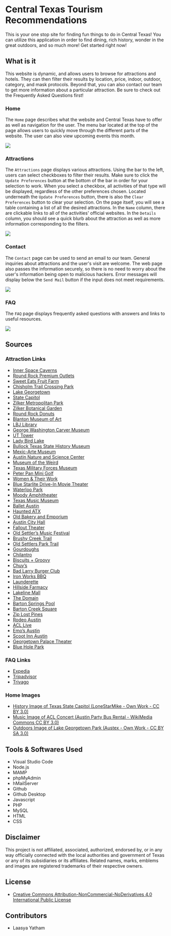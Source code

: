 # Central Texas Tourism Recommendations
This is your one stop site for finding fun things to do in Central Texas! You can utilize this application in order to find dining, rich history, wonder in the great outdoors, and so much more! Get started
right now!

## What is it
This website is dynamic, and allows users to browse for attractions and hotels. They can then filter their results by location, price, indoor, outdoor, category, and mask protocols. Beyond that, you can also contact our team to get more information about a particular attraction. Be sure to check out the Frequently Asked Questions first!

### Home
The `Home` page describes what the website and Central Texas have to offer as well as navigation for the user. The menu bar located at the top of the page allows users to quickly move through the different parts of the website. The user can also view upcoming events this month.

![](homePage.PNG)

### Attractions
The `Attractions` page displays various attractions. Using the bar to the left, users can select checkboxes to filter their results. Make sure to click the `Update Preferences` button at the bottom of the bar in order for your selection to work. When you select a checkbox, all activities of that type will be displayed, regardless of the other preferences chosen. Located underneath the `Update Preferences` button, there is also the `Clear Preferences` button to clear your selection. On the page itself, you will see a table containing a list of all the desired attractions. In the `Name` column, there are clickable links to all of the activities' official websites. In the `Details` column, you should see a quick blurb about the attraction as well as more information corresponding to the filters.

![](attractionsPage.PNG)

### Contact
The `Contact` page can be used to send an email to our team. General inquiries about attractions and the user's visit are welcome. The web page also passes the information securely, so there is no need to worry about the user's information being open to malicious hackers. Error messages will display below the `Send Mail` button if the input does not meet requirements.

![](contactPage.PNG)

### FAQ
The `FAQ` page displays frequently asked questions with answers and links to useful resources.

![](faqPage.PNG)

## Sources
### Attraction Links
- [Inner Space Caverns](https://innerspacecavern.com/)
- [Round Rock Premium Outlets](https://www.premiumoutlets.com/outlet/round-rock)
- [Sweet Eats Fruit Farm](https://www.sweeteats.com/)
- [Chisholm Trail Crossing Park](https://www.roundrocktexas.gov/park/chisholm-trail-crossing-park/)
- [Lake Georgetown](https://visit.georgetown.org/lake-georgetown-2/)
- [State Capitol](https://tspb.texas.gov/prop/tc/tc/capitol.html)
- [Zilker Metropolitan Park](https://www.austintexas.gov/department/zilker-metropolitan-park)
- [Zilker Botanical Garden](https://zilkergarden.org/)
- [Round Rock Donuts](https://roundrockdonuts.com/)
- [Blanton Museum of Art](https://blantonmuseum.org/)
- [LBJ Library](https://www.lbjlibrary.org/)
- [George Washington Carver Museum](https://www.austintexas.gov/department/george-washington-carver-museum-cultural-and-genealogy-center)
- [UT Tower](https://tower.utexas.edu/)
- [Lady Bird Lake](https://www.austintexas.gov/page/lady-bird-lake)
- [Bullock Texas State History Museum](https://www.thestoryoftexas.com/)
- [Mexic-Arte Museum](https://mexic-artemuseum.org/)
- [Austin Nature and Science Center](https://www.austintexas.gov/department/austin-nature-science-center)
- [Museum of the Weird](https://www.museumoftheweird.com/)
- [Texas Military Forces Museum](https://www.texasmilitaryforcesmuseum.org/)
- [Peter Pan Mini Golf](https://peterpanminigolf.com/)
- [Women & Their Work](https://womenandtheirwork.org/)
- [Blue Starlite Drive-In Movie Theater](https://www.bluestarlitedrivein.com/downtown)
- [Waterloo Park](https://waterloogreenway.org/visit-waterloo-park/)
- [Moody Amphitheater](https://www.moodyamphitheater.com/)
- [Texas Music Museum](https://www.texasmusicmuseum.org/)
- [Ballet Austin](https://balletaustin.org/?_ga=2.137548656.1975296891.1647358249-1368057355.1647358249)
- [Haunted ATX](https://hauntedatx.com/)
- [Old Bakery and Emporium](https://www.austintexas.gov/department/old-bakery-and-emporium)
- [Austin City Hall](https://www.austintexas.gov/government/city-hall)
- [Fallout Theater](https://falloutcomedy.com/)
- [Old Settler’s Music Festival](https://oldsettlersmusicfest.org/)
- [Brushy Creek Trail](https://www.roundrocktexas.gov/city-departments/parks-and-recreation/parks-and-trails/trails/)
- [Old Settlers Park Trail](https://www.roundrocktexas.gov/city-departments/parks-and-recreation/parks-and-trails/trails/)
- [Gourdoughs](https://gourdoughs.com/)
- [Chilantro](https://www.chilantrobbq.com/)
- [Biscuits + Groovy](https://iwantbiscuits.com/)
- [Chuy’s](https://www.chuys.com/locations/austin/round-rock)
- [Bad Larry Burger Club](https://www.instagram.com/badlarryburgerclub/?hl=en)
- [Iron Works BBQ](https://www.ironworksbbq.com/)
- [Launderette](https://launderetteaustin.com/)
- [Hillside Farmacy](http://hillsidefarmacy.com/)
- [Lakeline Mall](https://www.simon.com/mall/lakeline-mall)
- [The Domain](https://www.simon.com/mall/the-domain)
- [Barton Springs Pool](https://www.austintexas.gov/department/barton-springs-pool)
- [Barton Creek Square](https://www.simon.com/mall/barton-creek-square)
- [Zip Lost Pines](https://ziplostpines.com/)
- [Rodeo Austin](https://rodeoaustin.com/)
- [ACL Live](https://acl-live.com/)
- [Emo’s Austin]( https://www.emosaustin.com/)
- [Scoot Inn Austin](https://scootinnaustin.com/)
- [Georgetown Palace Theater](https://www.georgetownpalace.com/)
- [Blue Hole Park](https://parks.georgetown.org/blue-hole/)

### FAQ Links
- [Expedia](https://www.expedia.com/)
- [Tripadvisor](https://www.tripadvisor.com/)
- [Trivago](https://www.trivago.com/)

### Home Images
- [History Image of Texas State Capitol (LoneStarMike - Own Work - CC BY 3.0)](https://commons.wikimedia.org/wiki/File:TexasStateCapitol-2010-01.JPG)
- [Music Image of ACL Concert (Austin Party Bus Rental - WikiMedia Commons CC BY 3.0)](https://creativecommons.org/licenses/by/3.0/us/)
- [Outdoors Image of Lake Georgetown Park (Austex - Own Work - CC BY SA 3.0)](https://commons.wikimedia.org/wiki/File:GeorgetownParksBH.jpg)

## Tools & Softwares Used
- Visual Studio Code
- Node.js
- MAMP
- phpMyAdmin
- hMailServer
- Github
- Github Desktop
- Javascript
- PHP
- MySQL
- HTML
- CSS

## Disclaimer
This project is not affiliated, associated, authorized, endorsed by, or in any way officially connected with the local authorities and government of Texas or any of its subsidiaries or its affiliates. Related names, marks, emblems and images are registered trademarks of their respective owners.

## License
- [Creative Commons Attribution-NonCommercial-NoDerivatives 4.0 International Public License](https://creativecommons.org/licenses/by-nc-nd/4.0/)

## Contributors
- Laasya Yatham

